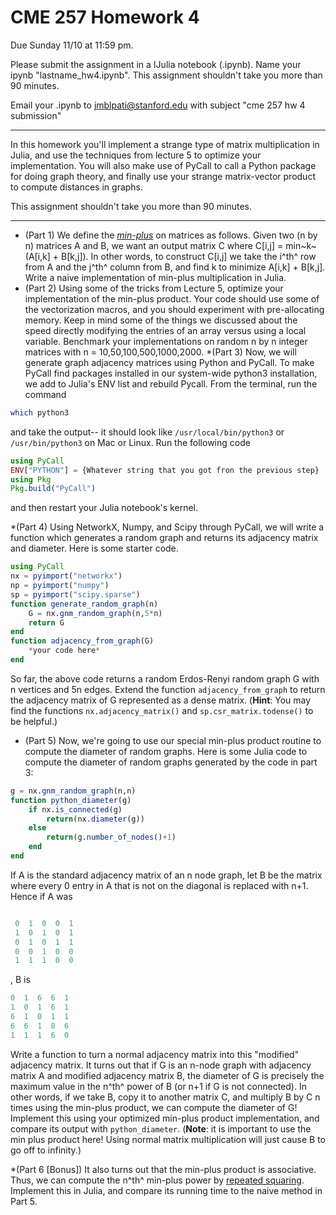 # CME 257 Homework 4
Due Sunday 11/10 at 11:59 pm.

Please submit the assignment in a IJulia notebook (.ipynb). Name your ipynb "lastname_hw4.ipynb". This assignment shouldn't take you more than 90 minutes.

Email your .ipynb to jmblpati@stanford.edu with subject "cme 257 hw 4 submission"

---

In this homework you'll implement a strange type of matrix multiplication in Julia, and use the techniques from lecture 5 to optimize your implementation. You will also make use of PyCall to call a Python package for doing graph theory, and finally use your strange matrix-vector product to compute distances in graphs.

This assignment shouldn't take you more than 90 minutes.

---

* (Part 1) We define the [*min-plus*](https://en.wikipedia.org/wiki/Min-plus_matrix_multiplication) on matrices as follows. Given two (n by n) matrices A and B, we want an output matrix C where C[i,j] = min~k~ (A[i,k] + B[k,j]). In other words, to construct C[i,j] we take the i^th^ row from A and the j^th^ column from B, and find k to minimize A[i,k] + B[k,j]. Write a naive implementation of min-plus multiplication in Julia.
* (Part 2) Using some of the tricks from Lecture 5, optimize your implementation of the min-plus product. Your code should use some of the vectorization macros, and you should experiment with pre-allocating memory. Keep in mind some of the things we discussed about the speed directly modifying the entries of an array versus using a local variable. Benchmark your implementations on random n by n integer matrices with n = 10,50,100,500,1000,2000. 
*(Part 3) Now, we will generate graph adjacency matrices using Python and PyCall. To make PyCall find packages installed in our system-wide python3 installation, we add to Julia's ENV list and rebuild Pycall. From the terminal, run the command
```bash
which python3
```
and take the output-- it should look like `/usr/local/bin/python3` or   `/usr/bin/python3` on Mac or Linux. Run the following code
```julia
using PyCall
ENV["PYTHON"] = {Whatever string that you got fron the previous step}
using Pkg
Pkg.build("PyCall")
```
and then restart your Julia notebook's kernel.

*(Part 4) Using NetworkX, Numpy, and Scipy through PyCall, we will write a function which generates a random graph and returns its adjacency matrix and diameter. Here is some starter code.
```julia
using PyCall
nx = pyimport("networkx")
np = pyimport("numpy")
sp = pyimport("scipy.sparse")
function generate_random_graph(n)
    G = nx.gnm_random_graph(n,5*n)
    return G
end
function adjacency_from_graph(G)
    *your code here*
end
```
So far, the above code returns a random Erdos-Renyi random graph G with n vertices and 5n edges. Extend the function `adjacency_from_graph` to return the adjacency matrix of G represented as a dense matrix.
(**Hint**: You may find the functions `nx.adjacency_matrix()` and `sp.csr_matrix.todense()` to be helpful.)

* (Part 5) Now, we're going to use our special min-plus product routine to compute the diameter of random graphs. Here is some Julia code to compute the diameter of random graphs generated by the code in part 3:
```julia 
g = nx.gnm_random_graph(n,n)
function python_diameter(g)
    if nx.is_connected(g)
        return(nx.diameter(g))
    else
        return(g.number_of_nodes()+1)
    end
end
```
If A is the standard adjacency matrix of an n node graph, let B be the matrix where every 0 entry in A that is not on the diagonal is replaced with n+1. Hence if A was
```julia

 0  1  0  0  1
 1  0  1  0  1
 0  1  0  1  1
 0  0  1  0  0
 1  1  1  0  0
 ```
 , B is 
 ```julia
 0  1  6  6  1
 1  0  1  6  1
 6  1  0  1  1
 6  6  1  0  6
 1  1  1  6  0
```
Write a function to turn a normal adjacency matrix into this "modified" adjacency matrix. It turns out that if G is an n-node graph with adjacency matrix A and modified adjacency matrix B, the diameter of G is precisely the maximum value in the n^th^ power of B (or n+1 if G is not connected). In other words, if we take B, copy it to another matrix C, and multiply B by C n times using the min-plus product, we can compute the diameter of G! Implement this using your optimized min-plus product implementation, and compare its output with `python_diameter`.
(**Note**: it is important to use the min plus product here! Using normal matrix multiplication will just cause B to go off to infinity.)

*(Part 6 [Bonus]) It also turns out that the min-plus product is associative. Thus, we can compute the n^th^ min-plus power by [repeated squaring](https://en.wikipedia.org/wiki/Exponentiation_by_squaring). Implement this in Julia, and compare its running time to the naive method in Part 5.
